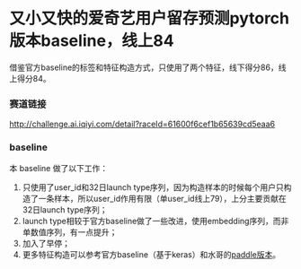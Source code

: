 # 又小又快的爱奇艺用户留存预测pytorch版本baseline，线上84

借鉴官方baseline的标签和特征构造方式，只使用了两个特征，线下得分86，线上得分84。

### 赛道链接

http://challenge.ai.iqiyi.com/detail?raceId=61600f6cef1b65639cd5eaa6

### baseline

本 baseline 做了以下工作：

1. 只使用了user_id和32日launch type序列，因为构造样本的时候每个用户只构造了一条样本，所以user_id作用有限（单user_id线上79），上分主要贡献在32日launch type序列；
2. launch type相较于官方baseline做了一些改进，使用embedding序列，而非单数值序列，有一点提升；
3. 加入了早停；
4. 更多特征构造可以参考官方baseline（基于keras）和水哥的[paddle版本](https://aistudio.baidu.com/aistudio/projectdetail/2715522)。
